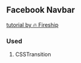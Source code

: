 ## Facebook Navbar
[tutorial by 🔥 Fireship](https://www.youtube.com/watch?v=IF6k0uZuypA&t=909s)

### Used
  1. CSSTransition
